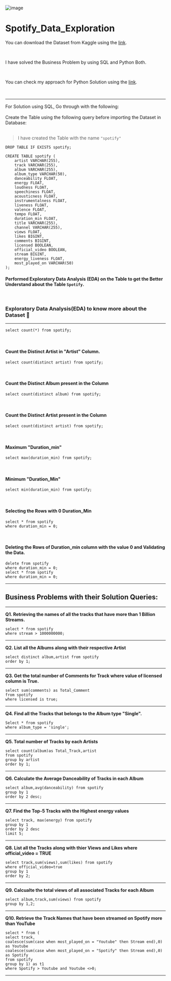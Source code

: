 ![image](https://drive.google.com/file/d/1vI75TXX603XChqpOlqfA9sl4bL6DBHW6/view?usp=drive_link)



# Spotify_Data_Exploration

You can download the Dataset from Kaggle using the [link](https://www.kaggle.com/datasets/sandeepkumar7372/spotify-dataset).

<br>

I have solved the Business Problem by using SQL and Python Both.

<br>

You can check my approach for Python Solution using the [link]().

<br>
<hr>
For Solution using SQL, Go through with the following: 

<br>
<br>
Create the Table using the following query before importing the Dataset in Database:

<br>
<br>

> I have created the Table with the name `"spotify"`

```
DROP TABLE IF EXISTS spotify;
```

```
CREATE TABLE spotify (
    artist VARCHAR(255),
    track VARCHAR(255),
    album VARCHAR(255),
    album_type VARCHAR(50),
    danceability FLOAT,
    energy FLOAT,
    loudness FLOAT,
    speechiness FLOAT,
    acousticness FLOAT,
    instrumentalness FLOAT,
    liveness FLOAT,
    valence FLOAT,
    tempo FLOAT,
    duration_min FLOAT,
    title VARCHAR(255),
    channel VARCHAR(255),
    views FLOAT,
    likes BIGINT,
    comments BIGINT,
    licensed BOOLEAN,
    official_video BOOLEAN,
    stream BIGINT,
    energy_liveness FLOAT,
    most_played_on VARCHAR(50)
);
```


#### Performed Exploratory Data Analysis (EDA) on the Table to get the Better Understand about the Table `Spotify`.

<br>

### Exploratory Data Analysis(EDA) to know more about the Dataset 🔎

<hr>

```
select count(*) from spotify;
```

<br>

#### Count the Distinct Artist in "Artist" Column.

```
select count(distinct artist) from spotify;
```

<br>

#### Count the Distinct Album present in the Column

```
select count(distinct album) from spotify;
```

<br>

#### Count the Distinct Artist present in the Column

```
select count(distinct artist) from spotify;
```

<br>

#### Maximum "Duration_min"

```
select max(duration_min) from spotify;
```

<br>

#### Minimum "Duration_Min"

```
select min(duration_min) from spotify;
```
<br>

#### Selecting the Rows with 0 Duration_Min

```
select * from spotify
where duration_min = 0;
```

<br>

#### Deleting the Rows of Duration_min column with the value 0 and Validating the Data.

```
delete from spotify
where duration_min = 0;
select * from spotify
where duration_min = 0;
```

<hr>

## Business Problems with their Solution Queries:
<hr>

**Q1. Retrieving the names of all the tracks that have more than 1 Billion Streams.**

```
select * from spotify
where stream > 1000000000;
```
<hr>

**Q2. List all the Albums along with their respective Artist**

```
select distinct album,artist from spotify
order by 1;
```
<hr>

**Q3. Get the total number of Comments for Track where value of licensed column is True.**

```
select sum(comments) as Total_Comment
from spotify
where licensed is true;
```
<hr>

**Q4. Find all the Tracks that belongs to the Album type "Single".**

```
Select * from spotify 
where album_type = 'single';
```
<hr>

**Q5. Total number of Tracks by each Artists**

```
select count(album)as Total_Track,artist
from spotify
group by artist
order by 1;
```
<hr>

**Q6. Calculate the Average Danceability  of Tracks in each Album**
```
select album,avg(danceability) from spotify
group by 1
order by 2 desc;
```
<hr>

**Q7. Find the Top-5 Tracks with the Highest energy values**
```
select track, max(energy) from spotify
group by 1
order by 2 desc
limit 5;
```

<hr>

**Q8. List all the Tracks along with thier Views and Likes where official_video = TRUE**
```
select track,sum(views),sum(likes) from spotify
where official_video=true
group by 1
order by 2;
```
<hr>

**Q9. Calcualte the total views of all associated Tracks for each Album**
```
select album,track,sum(views) from spotify
group by 1,2;
```
<hr>

**Q10. Retrieve the Track Names that have been streamed on Spotify more than YouTube**
```
select * from (
select track,
coalesce(sum(case when most_played_on = "Youtube" then Stream end),0) as Youtube
coalesce(sum(case when most_played_on = "Spotify" then Stream end),0) as Spotify
from spotify
group by 1) as t1
where Spotify > Youtube and Youtube <>0;
```
<hr>
